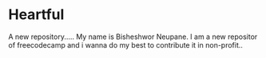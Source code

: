 # Heartful
A new repository.....
My name is Bisheshwor Neupane. I am a new repositor of freecodecamp and i wanna do my best to contribute it in non-profit..
